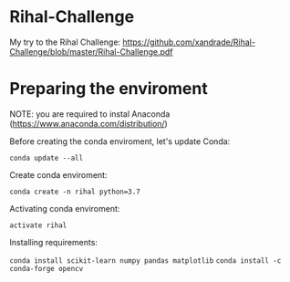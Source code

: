 # Rihal-Challenge
My try to the Rihal Challenge: https://github.com/xandrade/Rihal-Challenge/blob/master/Rihal-Challenge.pdf


# Preparing the enviroment

NOTE: you are required to instal Anaconda (https://www.anaconda.com/distribution/)

Before creating the conda enviroment, let's update Conda:

`conda update --all`

Create conda enviroment:

`conda create -n rihal python=3.7`

Activating conda enviroment:

`activate rihal`

Installing requirements:

`conda install scikit-learn numpy pandas matplotlib`
`conda install -c conda-forge opencv`
